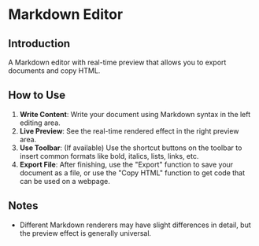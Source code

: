 # Markdown Editor

## Introduction

A Markdown editor with real-time preview that allows you to export documents and copy HTML.

## How to Use

1.  **Write Content**: Write your document using Markdown syntax in the left editing area.
2.  **Live Preview**: See the real-time rendered effect in the right preview area.
3.  **Use Toolbar**: (If available) Use the shortcut buttons on the toolbar to insert common formats like bold, italics, lists, links, etc.
4.  **Export File**: After finishing, use the "Export" function to save your document as a file, or use the "Copy HTML" function to get code that can be used on a webpage.

## Notes

- Different Markdown renderers may have slight differences in detail, but the preview effect is generally universal.
